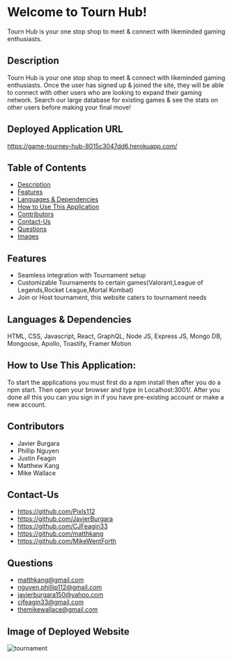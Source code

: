 # Welcome to Tourn Hub!
Tourn Hub is your one stop shop to meet & connect with likeminded gaming enthusiasts.
## Description
Tourn Hub is your one stop shop to meet & connect with likeminded gaming enthusiasts. Once the user has signed up & joined the site, they will be able to connect with other users who are looking to expand their gaming network. Search our large database for existing games & see the stats on other users before making your final move!
## Deployed Application URL 
https://game-tourney-hub-8015c3047dd6.herokuapp.com/
## Table of Contents
* [Description](#description)
* [Features](#features)
* [Languages & Dependencies](#languagesanddependencies)
* [How to Use This Application](#HowtoUseThisApplication)
* [Contributors](#contributors)
* [Contact-Us](#contact-us)
* [Questions](#questions)
* [Images](#images)
## Features
- Seamless integration with Tournament setup
- Customizable Tournaments to certain games(Valorant,League of Legends,Rocket League,Mortal Kombat)
- Join or Host tournament, this website caters to tournament needs 
## Languages & Dependencies
HTML, CSS, Javascript, React, GraphQL, Node JS, Express JS, Mongo DB, Mongoose, Apollo, Toastify, Framer Motion
## How to Use This Application:
To start the applications you must first do a npm install then after you do a npm start. Then open your browser and type in Localhost:3001/.
After you done all this you can you sign in if you have pre-existing account or make a new account.
## Contributors
- Javier Burgara
- Phillip Nguyen
- Justin Feagin
- Matthew Kang
- Mike Wallace
## Contact-Us
- https://github.com/Pixls112
- https://github.com/JavierBurgara
- https://github.com/CJFeagin33
- https://github.com/matthkang
- https://github.com/MikeWentForth
## Questions
- matthkang@gmail.com 
- nguyen.phillip112@gmail.com
- javierburgara150@yahoo.com
- cjfeagin33@gmail.com
- themikewallace@gmail.com
## Image of Deployed Website
![tournament](https://github.com/MikeWentForth/Gaming-Tournament-Hub/assets/135621096/8dcfc64b-0157-436c-93b7-177a08ded018)
